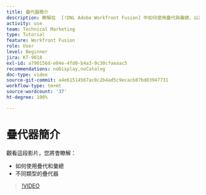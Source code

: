 ```yaml
---
title: 疊代器簡介
description: 瞭解在  [!DNL Adobe Workfront Fusion] 中如何使用疊代與彙總，以及不同類型的疊代器。
activity: use
team: Technical Marketing
type: Tutorial
feature: Workfront Fusion
role: User
level: Beginner
jira: KT-9018
exl-id: a790156d-e04e-4fd0-b4a3-9c30cfaeaac5
recommendations: noDisplay,noCatalog
doc-type: video
source-git-commit: a4e61514567ac8c2b4ad5c9ecacb87bd83947731
workflow-type: tm+mt
source-wordcount: '37'
ht-degree: 100%

---
```


# 疊代器簡介

觀看這段影片，您將會瞭解：

* 如何使用疊代和彙總
* 不同類型的疊代器

>[!VIDEO](https://video.tv.adobe.com/v/335277/?quality=12&learn=on)
